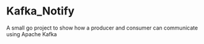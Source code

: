 # Kafka_Notify
A small go project to show how a producer and consumer can communicate using Apache Kafka

